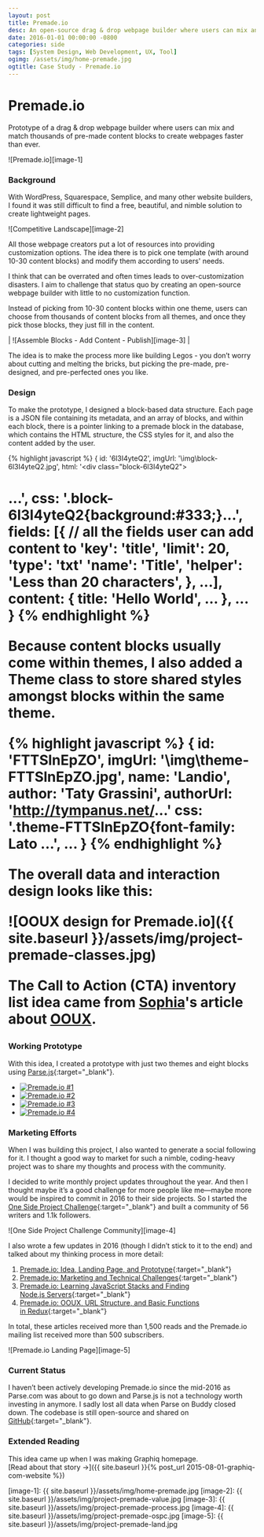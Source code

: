 ```yaml
---
layout: post
title: Premade.io
desc: An open-source drag & drop webpage builder where users can mix and match thousands of content blocks to create webpages faster than ever.
date: 2016-01-01 00:00:00 -0800
categories: side
tags: [System Design, Web Development, UX, Tool]
ogimg: /assets/img/home-premade.jpg
ogtitle: Case Study - Premade.io
---
```


# Premade.io

Prototype of a drag & drop webpage builder where users can mix and match thousands of pre-made content blocks to create webpages faster than ever.

![Premade.io][image-1]

### Background

With WordPress, Squarespace, Semplice, and many other website builders, I found it was still difficult to find a free, beautiful, and nimble solution to create lightweight pages.

![Competitive Landscape][image-2]

All those webpage creators put a lot of resources into providing customization options. The idea there is to pick one template (with around 10-30 content blocks) and modify them according to users' needs.

I think that can be overrated and often times leads to over-customization disasters. I aim to challenge that status quo by creating an open-source webpage builder with little to no customization function.

Instead of picking from 10-30 content blocks within one theme, users can choose from thousands of content blocks from all themes, and once they pick those blocks, they just fill in the content.

| ![Assemble Blocks - Add Content - Publish][image-3] |

The idea is to make the process more like building Legos - you don’t worry about cutting and melting the bricks, but picking the pre-made, pre-designed, and pre-perfected ones you like. 

### Design

To make the prototype, I designed a block-based data structure. Each page is a <span class="small-caps">JSON</span> file containing its metadata, and an array of blocks, and within each block, there is a pointer linking to a premade block in the database, which contains the <span class="small-caps">HTML</span> structure, the <span class="small-caps">CSS</span> styles for it, and also the content added by the user.

{% highlight javascript %}
{
	id: '6l3I4yteQ2',
	imgUrl: '\img\block-6l3I4yteQ2.jpg',
	html: '<div class=\"block-6l3I4yteQ2\"><h1>...',
	css: '.block-6l3I4yteQ2{background:#333;}...',
	fields: [{ // all the fields user can add content to
	    'key': 'title',
	    'limit': 20,
	    'type': 'txt'
	    'name': 'Title',
	    'helper': 'Less than 20 characters',
	}, ...],
	content: {
	    title: 'Hello World',
	    ...
	}, 
	...
}
{% endhighlight %}

Because content blocks usually come within themes, I also added a Theme class to store shared styles amongst blocks within the same theme.

{% highlight javascript %}
{
	id: 'FTTSlnEpZO',
	imgUrl: '\img\theme-FTTSlnEpZO.jpg',
	name: 'Landio',
	author: 'Taty Grassini',
	authorUrl: 'http://tympanus.net/...'
	css: '.theme-FTTSlnEpZO{font-family: Lato ...',
	...
}
{% endhighlight %}

The overall data and interaction design looks like this: 

![OOUX design for Premade.io]({{ site.baseurl }}/assets/img/project-premade-classes.jpg)

<span class="caption">The Call to Action (CTA) inventory list idea came from <a href="https://twitter.com/sophiavux" target="_blank">Sophia</a>'s article about <a href="http://alistapart.com/article/ooux-a-foundation-for-interaction-design" target="_blank">OOUX</a>.</span>

### Working Prototype

With this idea, I created a prototype with just two themes and eight blocks using [Parse.js][1]{:target="_blank"}. 

<div class="p unslider-shadow">
	<div class="unslider-instance unslider-premade">
		<ul>
			<li>
				<a href="http://premade.io/#/new" target="_blank">
					<img src="{{ site.baseurl }}/assets/img/project-premade-ux1.jpg" alt="Premade.io #1">
				</a>
			</li>
			<li>
				<a href="http://premade.io/#/new" target="_blank">
					<img src="{{ site.baseurl }}/assets/img/project-premade-ux2.jpg" alt="Premade.io #2">
				</a>
			</li>
			<li>
				<a href="http://premade.io/#/new" target="_blank">
					<img src="{{ site.baseurl }}/assets/img/project-premade-ux3.jpg" alt="Premade.io #3">
				</a>
			</li>
			<li>
				<a href="http://premade.io/#/new" target="_blank">
					<img src="{{ site.baseurl }}/assets/img/project-premade-ux4.jpg" alt="Premade.io #4">
				</a>
			</li>
		</ul>
	</div>
</div>

### Marketing Efforts

When I was building this project, I also wanted to generate a social following for it. I thought a good way to market for such a nimble, coding-heavy project was to share my thoughts and process with the community.

I decided to write monthly project updates throughout the year. And then I thought maybe it’s a good challenge for more people like me—maybe more would be inspired to commit in 2016 to their side projects. So I started the [One Side Project Challenge][4]{:target="_blank"} and built a community of 56 writers and 1.1k followers.

![One Side Project Challenge Community][image-4]

I also wrote a few updates in 2016 (though I didn’t stick to it to the end) and talked about my thinking process in more detail:

1. [Premade.io: Idea, Landing Page, and Prototype][6]{:target="_blank"}
2. [Premade.io: Marketing and Technical Challenges][7]{:target="_blank"}
3. [Premade.io: Learning JavaScript Stacks and Finding Node.js Servers][8]{:target="_blank"}
4. [Premade.io: OOUX, URL Structure, and Basic Functions in Redux][9]{:target="_blank"}

In total, these articles received more than 1,500 reads and the Premade.io mailing list received more than 500 subscribers.

![Premade.io Landing Page][image-5]

### Current Status

I haven’t been actively developing Premade.io since the mid-2016 as Parse.com was about to go down and Parse.js is not a technology worth investing in anymore. I sadly lost all data when Parse on Buddy closed down. The codebase is still open-source and shared on [GitHub][11]{:target="_blank"}.

### Extended Reading

This idea came up when I was making Graphiq homepage.<br>
[Read about that story &#8594;]({{ site.baseurl }}{% post_url 2015-08-01-graphiq-com-website %})

[1]:	https://github.com/ParsePlatform/Parse-SDK-JS
[3]:	http://parse.com/
[4]:	https://medium.com/the-mission/the-one-side-project-per-year-challenge-fa3c64a48da6
[5]:	https://medium.com/one-side-project-challenge
[6]:	https://medium.com/one-side-project-challenge/premade-io-idea-landing-page-and-prototype-b88f8eb1e05c
[7]:	https://medium.com/one-side-project-challenge/premade-io-just-keep-going-48efe32a7222
[8]:	https://medium.com/one-side-project-challenge/premade-io-learning-javascript-stacks-and-finding-node-js-servers-97a97dc7a36d
[9]:	https://medium.com/one-side-project-challenge/premade-io-ooux-url-structure-and-basic-functions-in-redux-90784b295e10
[10]:	http://premade.io/
[11]:	https://github.com/Premade/premade.github.io
[12]:	http://graphiq.com

[image-1]:	{{ site.baseurl }}/assets/img/home-premade.jpg
[image-2]:	{{ site.baseurl }}/assets/img/project-premade-value.jpg
[image-3]:	{{ site.baseurl }}/assets/img/project-premade-process.jpg
[image-4]:	{{ site.baseurl }}/assets/img/project-premade-ospc.jpg
[image-5]:	{{ site.baseurl }}/assets/img/project-premade-land.jpg